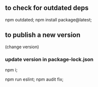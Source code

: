 ## to check for outdated deps

  npm outdated;
  npm install package@latest;

## to publish a new version

  (change version)

### update version in package-lock.json
  npm i;

  npm run eslint;
  npm audit fix;
